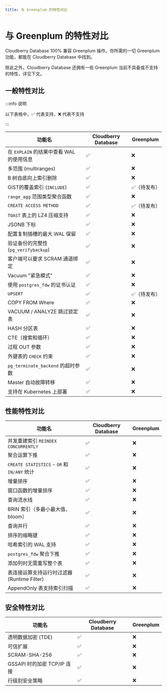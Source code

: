 ```yaml
---
title: 与 Greenplum 的特性对比
---
```


# 与 Greenplum 的特性对比

Cloudberry Database 100% 兼容 Greenplum 操作。你所需的一切 Greenplum 功能，都能在 Cloudberry Database 中找到。

除此之外，Cloudberry Database 还拥有一些 Greenplum 当前不具备或不支持的特性，详见下文。

## 一般特性对比

:::info 说明

以下表格中，✅ 代表支持，❌ 代表不支持

:::

| 功能名                                   | Cloudberry Database | Greenplum   |
| ---------------------------------------- | ------------------- | ----------- |
| 在 `EXPLAIN` 的结果中查看 WAL 的使用信息 | ✅                   | ❌           |
| 多范围 (multiranges)                     | ✅                   | ❌           |
| B 树自底向上索引删除                     | ✅                   | ❌           |
| GiST的覆盖索引 (`INCLUDE`)               | ✅                   | ✅（待发布） |
| `range_agg` 范围类型聚合函数             | ✅                   | ❌           |
| `CREATE ACCESS METHOD`                   | ✅                   | ✅（待发布） |
| `TOAST`  表上的 LZ4 压缩支持             | ✅                   | ❌           |
| JSONB 下标                               | ✅                   | ❌           |
| 配置复制插槽的最大 WAL 保留              | ✅                   | ❌           |
| 验证备份的完整性 (`pg_verifybackup`)     | ✅                   | ❌           |
| 客户端可以要求 SCRAM 通道绑定            | ✅                   | ❌           |
| Vacuum "紧急模式"                        | ✅                   | ❌           |
| 使用 `postgres_fdw` 的证书认证           | ✅                   | ❌           |
| `UPSERT`                                 | ✅                   | ✅（待发布） |
| COPY FROM Where                          | ✅                   | ❌           |
| VACUUM / ANALYZE 跳过锁定表              | ✅                   | ❌           |
| HASH 分区表                              | ✅                   | ❌           |
| CTE（搜索和循环）                        | ✅                   | ❌           |
| 过程 OUT 参数                            | ✅                   | ❌           |
| 外键表的 `CHECK` 约束                    | ✅                   | ❌           |
| `pg_terminate_backend` 的超时参数        | ✅                   | ❌           |
| Master 自动故障转移                      | ✅                   | ❌           |
| 支持在 Kubernetes 上部署                 | ✅                   | ❌           |

## 性能特性对比

| 功能名                                      | Cloudberry Database | Greenplum |
| ------------------------------------------- | ------------------- | --------- |
| 并发重建索引 `REINDEX CONCURRENTLY`         | ✅                   | ❌         |
| 聚合运算下推                                | ✅                   | ❌         |
| `CREATE STATISTICS` - `OR` 和 `IN/ANY` 统计 | ✅                   | ❌         |
| 增量排序                                    | ✅                   | ❌         |
| 窗口函数的增量排序                          | ✅                   | ❌         |
| 查询流水线                                  | ✅                   | ❌         |
| BRIN 索引（多最小最大值，bloom）            | ✅                   | ❌         |
| 查询并行                                    | ✅                   | ❌         |
| 排序的缩略键                                | ✅                   | ❌         |
| 哈希索引的 WAL 支持                         | ✅                   | ❌         |
| `postgres_fdw` 聚合下推                     | ✅                   | ❌         |
| 添加列时无需重写整个表                      | ✅                   | ❌         |
| 表连接运算支持运行时过滤器 (Runtime Filter) | ✅                   | ❌         |
| AppendOnly 表支持索引扫描                   | ✅                   | ❌         |

## 安全特性对比

| 功能名                      | Cloudberry Database | Greenplum |
| --------------------------- | ------------------- | --------- |
| 透明数据加密 (TDE)          | ✅                   | ❌         |
| 可信扩展                    | ✅                   | ❌         |
| SCRAM-SHA-256               | ✅                   | ❌         |
| GSSAPI 时的加密 TCP/IP 连接 | ✅                   | ❌         |
| 行级别安全策略              | ✅                   | ❌         |
